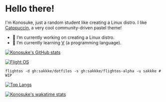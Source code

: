 <!--
**sakkke/sakkke** is a ✨ _special_ ✨ repository because its `README.md` (this file) appears on your GitHub profile.

Here are some ideas to get you started:

- 🔭 I’m currently working on ...
- 🌱 I’m currently learning ...
- 👯 I’m looking to collaborate on ...
- 🤔 I’m looking for help with ...
- 💬 Ask me about ...
- 📫 How to reach me: ...
- 😄 Pronouns: ...
- ⚡ Fun fact: ...
-->

# Hello there!

I'm Konosuke, just a random student like creating a Linux distro.
I like [Catppuccin](https://github.com/catppuccin/catppuccin), a very cool community-driven pastel theme!

- 🔭 I’m currently working on creating a Linux distro.
- 🌱 I’m currently learning [V](https://github.com/vlang/v) (a programming language).

[![Konosuke's GitHub stats](https://github-readme-stats.vercel.app/api?username=sakkke&hide_border=true&bg_color=24273a&text_color=cad3f5&icon_color=c6a0f6&title_color=8bd5ca)](https://github.com/anuraghazra/github-readme-stats)

[![Flight OS](https://github-readme-stats.vercel.app/api/pin/?username=sakkke&repo=flightos&hide_border=true&bg_color=24273a&text_color=cad3f5&icon_color=c6a0f6&title_color=8bd5ca)](https://github.com/sakkke/flightos)

```shell
flightos -d gh:sakkke/dotfiles -s gh:sakkke/flightos-alpha -u sakkke # WIP
```

[![Top Langs](https://github-readme-stats.vercel.app/api/top-langs/?username=sakkke&hide_border=true&langs_count=10&layout=compact&bg_color=24273a&text_color=cad3f5&icon_color=c6a0f6&title_color=8bd5ca)](https://github.com/anuraghazra/github-readme-stats)

[![Konosuke's wakatime stats](https://github-readme-stats.vercel.app/api/wakatime?username=sakkke&hide_border=true&bg_color=24273a&text_color=cad3f5&icon_color=c6a0f6&title_color=8bd5ca)](https://github.com/anuraghazra/github-readme-stats)
